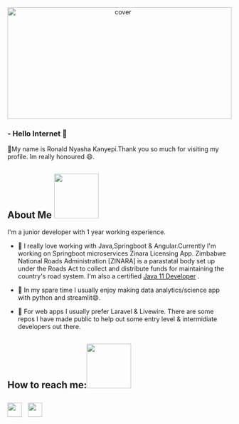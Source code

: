 <div align="center">
<img width="100%" height = "250px" src="https://images.unsplash.com/photo-1564865878688-9a244444042a?ixlib=rb-1.2.1&ixid=MnwxMjA3fDB8MHxwaG90by1wYWdlfHx8fGVufDB8fHx8&auto=format&fit=crop&w=870&q=80" alt="cover" />
</div>

### -  Hello Internet  👋
🌱My name is Ronald Nyasha Kanyepi.Thank you so much for visiting my profile. Im really honoured 😄.

<h2> About Me <img src = "https://media0.giphy.com/media/KDDpcKigbfFpnejZs6/giphy.gif?cid=ecf05e47oy6f4zjs8g1qoiystc56cu7r9tb8a1fe76e05oty&rid=giphy.gif" width = 100px></h2>
I'm a junior developer with 1 year working experience. 

+ 🔭 I really love working with Java,Springboot & Angular.Currently I'm working on Springboot microservices Zinara Licensing App. Zimbabwe National Roads Administration [ZINARA] is a parastatal body set up under the Roads Act to collect and distribute funds for maintaining the country's road system. I'm also a certified [Java 11 Developer](https://www.credly.com/badges/0445290a-d427-491a-862e-8eda7d06c7d5?source=linked_in_profile) . 

+ 👯 In my spare time I usually enjoy making data analytics/science app with python and streamlit😄. 

+ 🔭 For web apps I usually prefer Laravel & Livewire. There are some repos I have made public to help out some entry level & intermidiate developers out there. 


<h2>How to reach me:<img src='https://raw.githubusercontent.com/ShahriarShafin/ShahriarShafin/main/Assets/handshake.gif' width="100px"> </h2>
<a href = 'https://github.com/RONALD55'> <img width = '32px' align= 'center' src="https://raw.githubusercontent.com/rahulbanerjee26/githubAboutMeGenerator/main/icons/github.svg"/></a> 
<a href = 'https://www.linkedin.com/in/ronald-nyasha-kanyepi-b6a904139'> <img width = '32px' align= 'center' style='margin:10px' src="https://raw.githubusercontent.com/rahulbanerjee26/githubAboutMeGenerator/main/icons/linked-in-alt.svg"/></a> 



<!--
**RONALD55/RONALD55** is a ✨ _special_ ✨ repository because its `README.md` (this file) appears on your GitHub profile.

Here are some ideas to get you started:

- 🔭 I’m currently working on ...
- 🌱 I’m currently learning ...
- 👯 I’m looking to collaborate on ...
- 🤔 I’m looking for help with ...
- 💬 Ask me about ...
- 📫 How to reach me: ...
- 😄 Pronouns: ...
- ⚡ Fun fact: ...
-->
